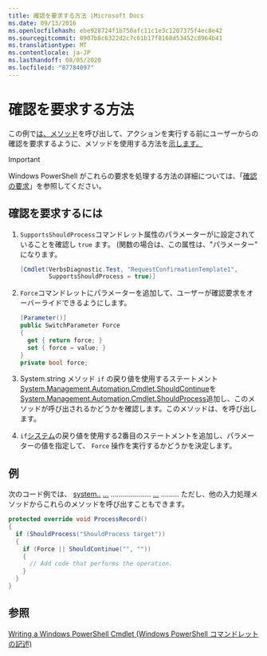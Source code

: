 ```yaml
---
title: 確認を要求する方法 |Microsoft Docs
ms.date: 09/13/2016
ms.openlocfilehash: ebe928724f1b750afc11c1e3c1207375f4ec8e42
ms.sourcegitcommit: 0907b8c6322d2c7c61b17f8168d53452c8964b41
ms.translationtype: MT
ms.contentlocale: ja-JP
ms.lasthandoff: 08/05/2020
ms.locfileid: "87784097"
---
```

# <a name="how-to-request-confirmations"></a>確認を要求する方法

この例で[は、メソッド](/dotnet/api/System.Management.Automation.Cmdlet.ShouldProcess)を呼び出して、アクションを実行する前にユーザーからの確認を要求するように、メソッドを使用する方法を[示します。](/dotnet/api/System.Management.Automation.Cmdlet.ShouldContinue)

> [!IMPORTANT]
> Windows PowerShell がこれらの要求を処理する方法の詳細については、「[確認の要求](./requesting-confirmation-from-cmdlets.md)」を参照してください。

## <a name="to-request-confirmation"></a>確認を要求するには

1. `SupportsShouldProcess`コマンドレット属性のパラメーターがに設定されていることを確認し `true` ます。 (関数の場合は、この属性は、"パラメーター" になります。

    ```csharp
    [Cmdlet(VerbsDiagnostic.Test, "RequestConfirmationTemplate1",
            SupportsShouldProcess = true)]
    ```

2. `Force`コマンドレットにパラメーターを追加して、ユーザーが確認要求をオーバーライドできるようにします。

    ```csharp
    [Parameter()]
    public SwitchParameter Force
    {
      get { return force; }
      set { force = value; }
    }
    private bool force;
    ```

3. System.string メソッド `if` の戻り値を使用するステートメント[System.Management.Automation.Cmdlet.ShouldContinue](/dotnet/api/System.Management.Automation.Cmdlet.ShouldContinue)を[System.Management.Automation.Cmdlet.ShouldProcess](/dotnet/api/System.Management.Automation.Cmdlet.ShouldProcess)追加し、このメソッドが呼び出されるかどうかを確認します。このメソッドは、を呼び出します。

4. `if`[システム](/dotnet/api/System.Management.Automation.Cmdlet.ShouldContinue)の戻り値を使用する2番目のステートメントを追加し、パラメーターの値を指定して、 `Force` 操作を実行するかどうかを決定します。

## <a name="example"></a>例

次のコード例では、 [system..](/dotnet/api/System.Management.Automation.Cmdlet.ShouldProcess) [...](/dotnet/api/System.Management.Automation.Cmdlet.ProcessRecord) .................... [...](/dotnet/api/System.Management.Automation.Cmdlet.ShouldContinue) ......... ただし、他の入力処理メソッドからこれらのメソッドを呼び出すこともできます。

```csharp
protected override void ProcessRecord()
{
  if (ShouldProcess("ShouldProcess target"))
  {
    if (Force || ShouldContinue("", ""))
    {
      // Add code that performs the operation.
    }
  }
}
```

## <a name="see-also"></a>参照

[Writing a Windows PowerShell Cmdlet (Windows PowerShell コマンドレットの記述)](./writing-a-windows-powershell-cmdlet.md)
